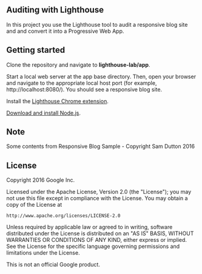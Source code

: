 ## Auditing with Lighthouse

In this project you use the Lighthouse tool to audit a responsive blog site
and and convert it into a Progressive Web App.

## Getting started

Clone the repository and navigate to **lighthouse-lab/app**.

Start a local web server at the app base directory. Then, open your browser and
navigate to the appropriate local host port (for example, http://localhost:8080/). You should see a responsive blog site.

Install the [Lighthouse Chrome extension](http://chrome.google.com/webstore/detail/lighthouse/blipmdconlkpinefehnmjammfjpmpbjk).

[Download and install Node.js](https://nodejs.org/en/download/).

## Note

Some contents from Responsive Blog Sample - Copyright Sam Dutton 2016

## License

Copyright 2016 Google Inc.

Licensed under the Apache License, Version 2.0 (the "License");
you may not use this file except in compliance with the License.
You may obtain a copy of the License at

    http://www.apache.org/licenses/LICENSE-2.0

Unless required by applicable law or agreed to in writing, software
distributed under the License is distributed on an "AS IS" BASIS,
WITHOUT WARRANTIES OR CONDITIONS OF ANY KIND, either express or implied.
See the License for the specific language governing permissions and
limitations under the License.

This is not an official Google product.
